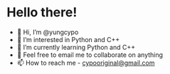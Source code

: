 # Hello there!
<!---
[![wakatime](https://wakatime.com/badge/user/4c514061-8f41-4da2-97ea-f2b4906774a3.svg)](https://wakatime.com/@4c514061-8f41-4da2-97ea-f2b4906774a3)
--->

- 👋 Hi, I’m @yungcypo
- 👀 I’m interested in Python and C++
- 🌱 I’m currently learning Python and C++
- 💞️ Feel free to email me to collaborate on anything
- 📫 How to reach me - cypooriginal@gmail.com







<!---
cypo808/cypo808 is a ✨ special ✨ repository because its `README.md` (this file) appears on your GitHub profile.
You can click the Preview link to take a look at your changes.
--->

